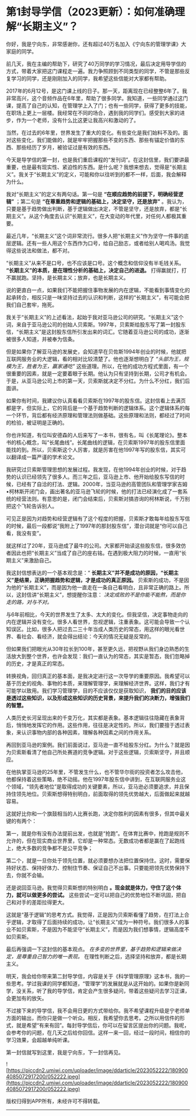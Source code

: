 # 第1封导学信（2023更新）：如何准确理解“长期主义”？

你好，我是宁向东，非常感谢你，还有超过40万名加入《宁向东的管理学课》大家庭的同学。

前几天，我在主编的帮助下，研究了40万同学的学习情况，最后决定用导学信的方式，带着大家把这门课程走一遍。我力争照顾到不同类型的同学，不管是那些反复学习的同学，还是刚刚加入的同学，我希望这些信能对大家都有帮助。

2017年的6月12号，是这门课上线的日子。那一天，距离现在已经整整6年了。我非常高兴，这个音频作品在6年里，帮助了很多同学。我知道，一些同学通过这门课，提高了自己的认知，在管理学上入了门；也有一些同学，获得了更多的技能，在职场上更上一层楼。我经常在不同的场合，遇到我的同学们。感受到大家的进步，作为一个老师，没有什么比这更让我高兴和激动的了。

当然，在过去的6年里，世界发生了重大的变化。有些变化是我们始料不及的。面对这些变化，我们能做的，就是牢牢把握那些不变的东西、那些有锚定价值的东西、那些经历了岁月，被验证过是有效的东西。

今天是导学信的第一封，也是我们重启课程的“发刊词”。在这封信里，我们要讲最重要，也是最有现实性、紧迫性的东西。是什么呢？我想来想去，觉得是“长期主义”。我关于“长期主义”的定义，可能和你以往听到的都不一样，后面，我会解释为什么。

我对“长期主义”的定义有两句话。第一句是 **“在顺应趋势的前提下，明确经营逻辑”** ；第二句是 **“在尊重趋势和逻辑的基础上，决定坚守，还是放弃”** 。我认为，只要是基于趋势做出判断，基于逻辑做出决定，不管是坚守，还是放弃，都是“长期主义”。从这个角度去认识“长期主义”，在大变动的年代里，对任何人都极其重要。

最近几年，“长期主义”这个词非常流行。很多人把“长期主义”作为坚守一件事的底层逻辑。还有一些人用这个东西作为口号，给自己励志，或者给别人喝鸡汤。我觉得这些说法和做法，都不对。

“长期主义”从来不是口号，也不应该是口号。这个概念和信仰没有半毛钱关系。 **“长期主义”的本质，是在理性分析的基础上，决定自己的进退。** 打得赢就打，打不赢就跑。坚持，是长期主义；放弃，也是长期主义。

说的更直白一点，如果我们不能把握住事物发展的内在逻辑，不能看到事情变化的起承转合，相反只是一味坚持过去的认识和判断，这样的“长期主义”，有可能会把我们自己套牢，拖死。

我关于“长期主义”的上述看法，起始于我对亚马逊公司的研究。“长期主义”这个词，来自于亚马逊公司的创始人贝索斯。1997年，贝索斯给股东写了第一封股东信，“长期主义”是这封股东信所引发出来的词汇。它随着亚马逊公司的成功，逐渐被很多人知道，并被奉为信条。

但是如果你了解亚马逊的发展史，会知道早在贝佐斯1994年创业的时候，他就把互联网服务业的大逻辑，看的相对比较清楚了。他也逐渐想明白了 *“头部为王，规模为王，胜者为王，赢家通吃”* 这些道理。所以，在他的成功方程式里面，有一个很重要的因素，就是一定要着眼于长期。他认为只有坚持到长期，公司才有机会。于是，从亚马逊公司上市的第一天，贝索斯就决定不分红。为什么不分红，我们后面讲。

如果你有时间，我建议你认真看看贝索斯在1997年的股东信。这封信看上去满页都是字，但实际上，它的背后是一个基于趋势判断的逻辑体系。这个逻辑体系的每一个环节，背后都有经济原理和管理法则做基础。这些原理和法则，都经过了时间的检验，被证明是正确的。

你也许知道，有位叫安德森的人后来写了一本书，很有名，叫《长尾理论》。整本书的核心概念，叫“长尾曲线”。长尾曲线的逻辑，在贝索斯1997年的股东信里面能找的到。所以，贝索斯这个人厉害，就是厉害在他1997年写的股东信，其实可以翻译成一篇严谨的学术论文。

我研究过贝索斯管理思想的发展过程。我发现，在他1994年创业的时候，对于趋势的认识已经领先了很多人。而三年之后，亚马逊上市、他开始给股东写信的时候，已经有了自洽的打法、逻辑。2000年，当亚马逊的高管团队和管理学家吉姆•柯林斯开闭门会，画出著名的亚马逊飞轮的时候，他的打法已经演化成了一套系统的经营法则。有意思的是，闭门会结束后，贝索斯对搞咨询的柯林斯说，千万别把这个飞轮告诉别人。

可见正是因为对趋势和经营逻辑有了这个程度的把握，贝索斯才敢每年给股东写信的时候，最后一段都说“我附上了1997年的那封股东信”，潜台词就是“你可以自己看，我没有变”。

就这样过了20年，亚马逊成了最牛的公司。大家都开始读这些股东信，很多效仿者因此也把“长期主义”当成了自己的座右铭。在遇到极大阻力的时候，一直用“长期主义”来激励自己。

我这封信想表达的一个基本观念是：“ **长期主义”并不是成功的原因，“长期主义”是结果，正确把握趋势和逻辑，才是成功的真正原因。** 贝索斯的成功，不是因为他的“长期主义”，而是因为他一直走在一条自己看明白，且非常正确的路上。所以，这封信讲“长期主义”，想提醒你注意： *决定成败的不是你能不能熬，而是你走的路，对与不对。*

与6年前相比，今天的世界发生了太多、太大的变化。但我坚信，决定事物走向的内在逻辑并没有变化。很多人看世界，忽视逻辑，注重表象。这可能会导致一个认知误区。比如，很多人把过去二三十年当成人类历史的常态，用这样的眼光看世界、看社会、看经济，就会得出结论：今天的情况无疑是反常的。

但如果我们把眼光从30年拉长到100年，甚至更久远，把视野从我们身边熟悉的生活放大到整个世界，也许会发现：我们一直认为的常态，其实是暂态，我们忽略掉的历史，才是真正的常态。

转换视角，回归真正的基本面，是我决定进行这一次导学的重要原因。我希望可以基于历史的视角、事物的本质，来理解管理学，来理解经济世界。这样，我们才有可能学以致用。我们学习管理学，目的不应该仅仅是获取知识， **我们的目的应该是透过这些知识，以及形成这些知识的历史背景，来提升我们的决断力，增强我们的智慧。**

人类历史长河呈现出来的千变万化，其实都是表象。基本逻辑往往隐藏在表象背后，悄悄地发挥它的作用。这些作用，往往是决定性的。所以，我们要擅于透过表象，来认识事物内部的各种因素，理解各种因素之间的作用关系。

再回到亚马逊的案例。我们前面说过，亚马逊一直不给股东分红。为什么？就是因为贝索斯看清了他自己所处赛道的竞争逻辑。对于这些逻辑，贝索斯坚守，并且顺应。

在他执掌亚马逊的25年里，不管发生什么，也不管华尔街的投资者怎么攻击他，他都保持着这些策略，绝不动摇。他在1997年股东信中讲到，在互联网服务业这个领域，“领先者地位”是取得成功的关键要素，所以，亚马逊必须要追求，并且保持住领先地位。贝索斯想得特别明白，前面取得的领先优势越大，后面做起来就越容易。

这就好比你和一个旗鼓相当的人比赛长跑，决定你胜利的因素有很多，但其中最关键的有两个：

第一，就是你有没有办法提前出发，也就是“抢跑”。在体育比赛中，抢跑是规则不允许的，但在现实商业世界里，它却是一种常态。无数成功者都是赢在了起跑线上，绝大多数的竞争都不是公平竞争；

第二个，就是一旦你处于领先位置，就必须要想办法把位置保持住。这时，需要保持好状态、保持好体力、控制住节奏、保证自己不出事。只要能把领先优势保持下去，你就不会输。

还是说回亚马逊。我觉得贝索斯想的特别明白 **。现金就是体力，守住了这个体力，就可以做更多的尝试。** 这些尝试一定可以把自己的优势地位不断巩固，把自己和对手的差距拉得更大。

这就是“基于逻辑”的思考方式。我觉得，正是因为贝索斯看懂了趋势，在打法上合乎逻辑，才取得了后面持续的成功，让“长期主义”成为一种符号。我们很多人的事业不如贝索斯，不是因为不能坚守“长期主义”，而是因为我们想事情，逻辑高度不如贝索斯。

最后再强调一下这封信的基本观点。 *在多变的世界里，基于趋势和逻辑来做决定，是尊重自己智力的唯一表现。* 在理性判断之后，选择坚持和放弃，都是长期主义。

明天，我会给你带来第二封导学信，内容是关于《科学管理原理》这本书，我的一些思考。学过我课的同学都知道，“管理学”的发展就是从这开始的。如果你是新同学，没关系，听了我的导学信，肯定会产生很多疑问，带着这些疑问去学习正课，会更加有的放矢。

不过接下来的导学信，我不会用日更的方式带给你。我不希望课程升级是宁老师单方面的输出，而你只是做一个听众。相反，我希望你去思考。之所以用信件的形式，就是希望“有来有回”。每封导学信后，你可以在留言区提出你的问题。我呢，会参考你的问题，在几天之后给你回信。这样一来一回，经过一段时间，相信你的学习效果，会超越单纯听课。

第一封信就写到这里，我是宁向东，下一封信再见。

![https://piccdn2.umiwi.com/uploader/image/ddarticle/2023052222/1809004085072917200/052222.jpeg](https://piccdn2.umiwi.com/uploader/image/ddarticle/2023052222/1809004085072917200/052222.jpeg)

版权归得到APP所有，未经许可不得转载。

---
